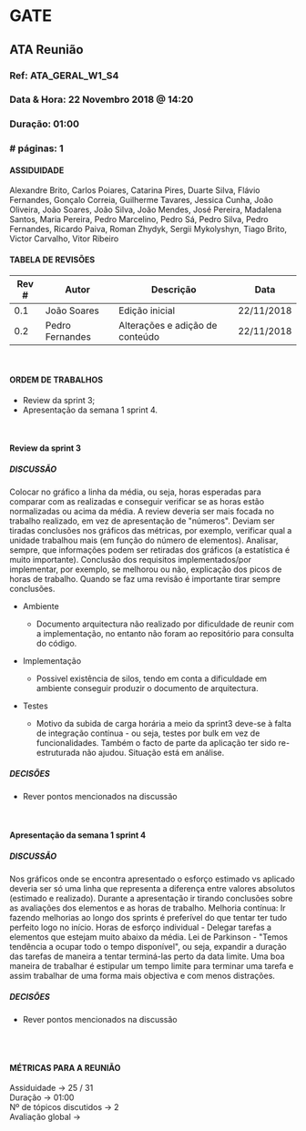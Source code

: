 # GATE

## ATA Reunião

### Ref: ATA_GERAL_W1_S4

### Data & Hora: 22 Novembro 2018 @ 14:20

### Duração: 01:00

### # páginas: 1

#### ASSIDUIDADE

Alexandre Brito, Carlos Poiares, Catarina Pires, Duarte Silva, Flávio Fernandes, Gonçalo Correia, Guilherme Tavares, Jessica Cunha, João Oliveira, João Soares, João Silva, João Mendes, José Pereira, Madalena Santos, Maria Pereira, Pedro Marcelino, Pedro Sá, Pedro Silva, Pedro Fernandes, Ricardo Paiva, Roman Zhydyk, Sergii Mykolyshyn, Tiago Brito, Victor Carvalho, Vitor Ribeiro

#### TABELA DE REVISÕES

Rev # | Autor|  Descrição | Data
--- | --- | --- | ---
0.1 | João Soares | Edição inicial | 22/11/2018
0.2 | Pedro Fernandes | Alterações e adição de conteúdo | 22/11/2018

<br/>

#### ORDEM DE TRABALHOS

* Review da sprint 3;
* Apresentação da semana 1 sprint 4.

<br/> 

#### Review da sprint 3

##### DISCUSSÃO

Colocar no gráfico a linha da média, ou seja, horas esperadas para comparar com as realizadas e conseguir verificar se as horas estão normalizadas ou acima da média.
A review deveria ser mais focada no trabalho realizado, em vez de apresentação de "números".
Deviam ser tiradas conclusões nos gráficos das métricas, por exemplo, verificar qual a unidade trabalhou mais (em função do número de elementos).
Analisar, sempre, que informações podem ser retiradas dos gráficos (a estatística é muito importante).
Conclusão dos requisitos implementados/por implementar, por exemplo, se melhorou ou não, explicação dos picos de horas de trabalho.
Quando se faz uma revisão é importante tirar sempre conclusões.


* Ambiente
  * Documento arquitectura não realizado por dificuldade de reunir com a implementação, no entanto não foram ao repositório para consulta do código.

* Implementação
  * Possivel existência de silos, tendo em conta a dificuldade em ambiente conseguir produzir o documento de arquitectura.

* Testes
  * Motivo da subida de carga horária a meio da sprint3 deve-se à falta de integração contínua - ou seja, testes por bulk em vez de funcionalidades. Também o facto de parte da aplicação ter sido re-estruturada não ajudou. Situação está em análise.

##### DECISÕES

* Rever pontos mencionados na discussão

<br/>

#### Apresentação da semana 1 sprint 4

##### DISCUSSÃO

Nos gráficos onde se encontra apresentado o esforço estimado vs aplicado deveria ser só uma linha que representa a diferença entre valores absolutos (estimado e realizado).
Durante a apresentação ir tirando conclusões sobre as avaliações dos elementos e as horas de trabalho.
Melhoria contínua: Ir fazendo melhorias ao longo dos sprints é preferível do que tentar ter tudo perfeito logo no início.
Horas de esforço individual - Delegar tarefas a elementos que estejam muito abaixo da média.
Lei de Parkinson - "Temos tendência a ocupar todo o tempo disponível", ou seja, expandir a duração das tarefas de maneira a tentar terminá-las perto da data limite. Uma boa maneira de trabalhar é estipular um tempo limite para terminar uma tarefa e assim trabalhar de uma forma mais objectiva e com menos distrações.

##### DECISÕES

* Rever pontos mencionados na discussão

<br/> 
<br/>

#### MÉTRICAS PARA A REUNIÃO
Assiduidade -> 25 / 31<br/>
Duração -> 01:00<br/>
Nº de tópicos discutidos -> 2<br/>
Avaliação global -> <br/>
